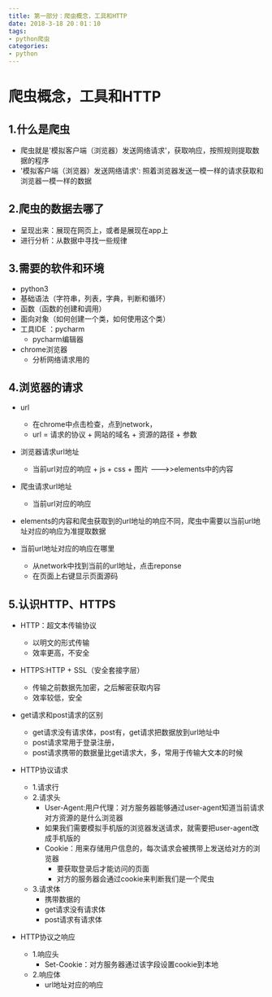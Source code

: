 ```yaml
---
title: 第一部分：爬虫概念，工具和HTTP
date: 2018-3-18 20：01：10
tags: 
- python爬虫
categories: 
- python
---
```

# 爬虫概念，工具和HTTP
## 1.什么是爬虫
- 爬虫就是'模拟客户端（浏览器）发送网络请求'，获取响应，按照规则提取数据的程序
- '模拟客户端（浏览器）发送网络请求': 照着浏览器发送一模一样的请求获取和浏览器一模一样的数据

## 2.爬虫的数据去哪了
- 呈现出来：展现在网页上，或者是展现在app上
- 进行分析：从数据中寻找一些规律

## 3.需要的软件和环境
- python3 
- 基础语法（字符串，列表，字典，判断和循环）
- 函数（函数的创建和调用）
- 面向对象（如何创建一个类，如何使用这个类）
- 工具IDE ：pycharm
    - pycharm编辑器
- chrome浏览器
    - 分析网络请求用的

## 4.浏览器的请求
- url
    - 在chrome中点击检查，点到network，
    - url = 请求的协议 + 网站的域名 + 资源的路径 + 参数

- 浏览器请求url地址
    - 当前url对应的响应 + js + css + 图片 --->>elements中的内容
- 爬虫请求url地址
    - 当前url对应的响应
- elements的内容和爬虫获取到的url地址的响应不同，爬虫中需要以当前url地址对应的响应为准提取数据

- 当前url地址对应的响应在哪里
    - 从network中找到当前的url地址，点击reponse
    - 在页面上右键显示页面源码


## 5.认识HTTP、HTTPS
- HTTP：超文本传输协议
    - 以明文的形式传输
    - 效率更高，不安全
- HTTPS:HTTP + SSL（安全套接字层）
    - 传输之前数据先加密，之后解密获取内容
    - 效率较低，安全

- get请求和post请求的区别
    - get请求没有请求体，post有，get请求把数据放到url地址中
    - post请求常用于登录注册，
    - post请求携带的数据量比get请求大，多，常用于传输大文本的时候

- HTTP协议请求
    - 1.请求行
    - 2.请求头
        - User-Agent:用户代理：对方服务器能够通过user-agent知道当前请求对方资源的是什么浏览器
        - 如果我们需要模拟手机版的浏览器发送请求，就需要把user-agent改成手机版的
        - Cookie：用来存储用户信息的，每次请求会被携带上发送给对方的浏览器
            - 要获取登录后才能访问的页面
            - 对方的服务器会通过cookie来判断我们是一个爬虫
    - 3.请求体
        - 携带数据的
        - get请求没有请求体
        - post请求有请求体
- HTTP协议之响应
    - 1.响应头
        - Set-Cookie：对方服务器通过该字段设置cookie到本地
    - 2.响应体
        - url地址对应的响应
